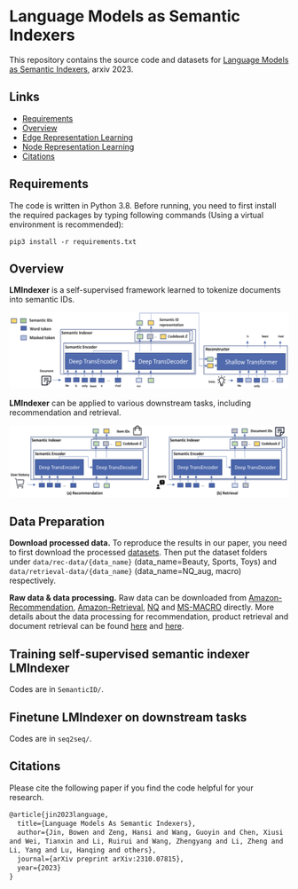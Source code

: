 # Language Models as Semantic Indexers

This repository contains the source code and datasets for [Language Models as Semantic Indexers](https://arxiv.org/pdf/2310.07815), arxiv 2023.

## Links

- [Requirements](#requirements)
- [Overview](#overview)
- [Edge Representation Learning](#edge-representation-learning-edgeformer-e)
- [Node Representation Learning](#node-representation-learning-edgeformer-n)
- [Citations](#citations)

## Requirements

The code is written in Python 3.8. Before running, you need to first install the required packages by typing following commands (Using a virtual environment is recommended):

```
pip3 install -r requirements.txt
```

## Overview
**LMIndexer** is a self-supervised framework learned to tokenize documents into semantic IDs.

<p align="center">
  <img src="fig/main.png" width="600px"/>
</p>

**LMIndexer** can be applied to various downstream tasks, including recommendation and retrieval.

<p align="center">
  <img src="fig/downstream.png" width="600px"/>
</p>

## Data Preparation
**Download processed data.** To reproduce the results in our paper, you need to first download the processed [datasets](https://drive.google.com/drive/folders/1sFZ583qOmOVBg4RGKFhgvk7zNM-Sjtr2?usp=sharing). Then put the dataset folders under ```data/rec-data/{data_name}``` (data_name=Beauty, Sports, Toys) and ```data/retrieval-data/{data_name}``` (data_name=NQ_aug, macro) respectively.

**Raw data & data processing.** Raw data can be downloaded from [Amazon-Recommendation](https://cseweb.ucsd.edu/~jmcauley/datasets/amazon/links.html), [Amazon-Retrieval](https://github.com/amazon-science/esci-data), [NQ](https://drive.google.com/drive/folders/1AcGozhgI679j9ybxL7iCi2iMHipIlHnY?usp=drive_link) and [MS-MACRO](https://drive.google.com/drive/folders/1WQTp7caUyQZXWwoVu2_Tj5NJ56pPsRVj?usp=drive_link) directly. More details about the data processing for recommendation, product retrieval and document retrieval can be found [here]() and [here]().

## Training self-supervised semantic indexer LMIndexer

Codes are in ```SemanticID/```.

## Finetune LMIndexer on downstream tasks
Codes are in ```seq2seq/```.


## Citations

Please cite the following paper if you find the code helpful for your research.
```
@article{jin2023language,
  title={Language Models As Semantic Indexers},
  author={Jin, Bowen and Zeng, Hansi and Wang, Guoyin and Chen, Xiusi and Wei, Tianxin and Li, Ruirui and Wang, Zhengyang and Li, Zheng and Li, Yang and Lu, Hanqing and others},
  journal={arXiv preprint arXiv:2310.07815},
  year={2023}
}
```
